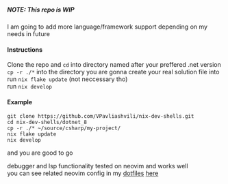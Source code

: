 ##### NOTE: This repo is WIP
I am going to add more language/framework support depending on my needs in future

#### Instructions
Clone the repo and `cd` into directory named after your preffered .net version</br>
`cp -r ./*` into the directory you are gonna create your real solution file into</br>
run `nix flake update` (not neccessary tho)</br>
run `nix develop`</br>

#### Example
```
git clone https://github.com/VPavliashvili/nix-dev-shells.git
cd nix-dev-shells/dotnet_8
cp -r ./* ~/source/csharp/my-project/
nix flake update
nix develop
```

and you are good to go

debugger and lsp functionality tested on neovim and works well</br>
you can see related neovim config in my [dotfiles](https://github.com/VPavliashvili/.dotfiles) [here](https://github.com/VPavliashvili/.dotfiles/blob/master/nvim/.config/nvim/lua/plugins/coding/languages/csharp/init.lua)
